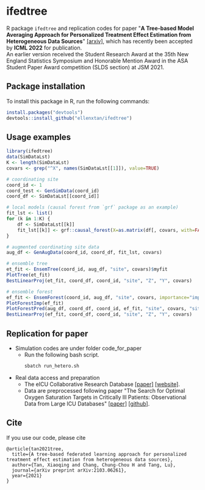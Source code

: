 # ifedtree

R package `ifedtree` and replication codes for paper "**A Tree-based Model Averaging Approach for Personalized Treatment Effect Estimation from Heterogeneous Data Sources**" [[arxiv]](https://arxiv.org/abs/2103.06261), which has recently been accepted by **ICML 2022** for publication.   
An earlier version received the Student Research Award at the 35th New England Statistics Symposium and Honorable Mention Award in the ASA Student Paper Award competition (SLDS section) at JSM 2021.

## Package installation

To install this package in R, run the following commands:

```R
install.packages("devtools")
devtools::install_github("ellenxtan/ifedtree")
```

## Usage examples

```R
library(ifedtree)
data(SimDataLst)
K <- length(SimDataLst)
covars <- grep("^X", names(SimDataLst[[1]]), value=TRUE)

# coordinating site
coord_id <- 1  
coord_test <- GenSimData(coord_id)
coord_df <- SimDataLst[[coord_id]]

# local models (causal forest from `grf` package as an example)
fit_lst <- list()
for (k in 1:K) {
    df <- SimDataLst[[k]]
    fit_lst[[k]] <- grf::causal_forest(X=as.matrix(df[, covars, with=FALSE]), Y=df$Y, W=df$Z)
}

# augmented coordinating site data
aug_df <- GenAugData(coord_id, coord_df, fit_lst, covars)

# ensemble tree
et_fit <- EnsemTree(coord_id, aug_df, "site", covars)$myfit
PlotTree(et_fit)
BestLinearProj(et_fit, coord_df, coord_id, "site", "Z", "Y", covars)

# ensemble forest
ef_fit <- EnsemForest(coord_id, aug_df, "site", covars, importance="impurity")$myfit
PlotForestImp(ef_fit)
PlotForestPred(aug_df, coord_df, coord_id, ef_fit, "site", covars, "site", "X1")
BestLinearProj(ef_fit, coord_df, coord_id, "site", "Z", "Y", covars)
```

## Replication for paper

- Simulation codes are under folder code_for_paper
    - Run the following bash script.
        ```bash
        sbatch run_hetero.sh
        ```
- Real data access and preparation
    - The eICU Collaborative Research Database [[paper]](https://www.nature.com/articles/sdata2018178) [[website]](https://eicu-crd.mit.edu/).
    - Data are preprocessed following paper "The Search for Optimal Oxygen Saturation Targets in Critically Ill Patients: Observational Data from Large ICU Databases" [[paper]](https://doi.org/10.1016/j.chest.2019.09.015) [[github]](https://github.com/nus-mornin-lab/oxygenation_kc).


## Cite

If you use our code, please cite
```
@article{tan2021tree,
  title={A tree-based federated learning approach for personalized treatment effect estimation from heterogeneous data sources},
  author={Tan, Xiaoqing and Chang, Chung-Chou H and Tang, Lu},
  journal={arXiv preprint arXiv:2103.06261},
  year={2021}
}
```
